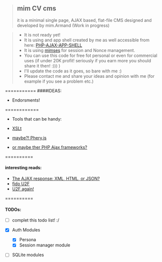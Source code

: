 >## mim CV cms
> it is a minimal single page, AJAX based, flat-file CMS designed and developed by mim.Armand (Work in progress)


> - It is not ready yet!
> - It is using and app shell created by me as well accessible from here: [PHP-AJAX-APP-SHELL](https://github.com/mim-Armand/PHP-AJAX-APP-SHELL)
> - It is using [mimses](https://github.com/mim-Armand/mimses) for session and Nonce management.
> - You can use this code for free fot personal or even for commercial uses (if under 20K profit! seriously if you earn more you should share it then! :))) )
> - I'll update the code as it goes, so bare with me :)
> - Please contact me and share your ideas and opinion with me (for example if you see a problem etc.)

===========
####IDEAS:

- Endorsments!

============
- Tools that can be handy:

- [XSLt](http://www.php.net/manual/en/book.xsl.php)
- [maybe?! Phery.js](http://phery-php-ajax.net/)
- [or maybe ther PHP Ajax frameworks?](http://ajaxpatterns.org/PHP_Ajax_Frameworks)



==========
#### interesting reads:

- [The AJAX response: XML, HTML, or JSON?](http://www.quirksmode.org/blog/archives/2005/12/the_ajax_respon.html)
- [ fido U2F ](http://fidoalliance.org/specs/fido-u2f-overview-v1.0-rd-20140209.pdf)
- [U2F again!](https://sites.google.com/site/oauthgoog/gnubby)


==========
#### TODOs:
- [ ] complet this todo list! :/
- [x] Auth Modules
  - [x] Persona
  - [x] Session manager module
- [ ] SQLite modules






